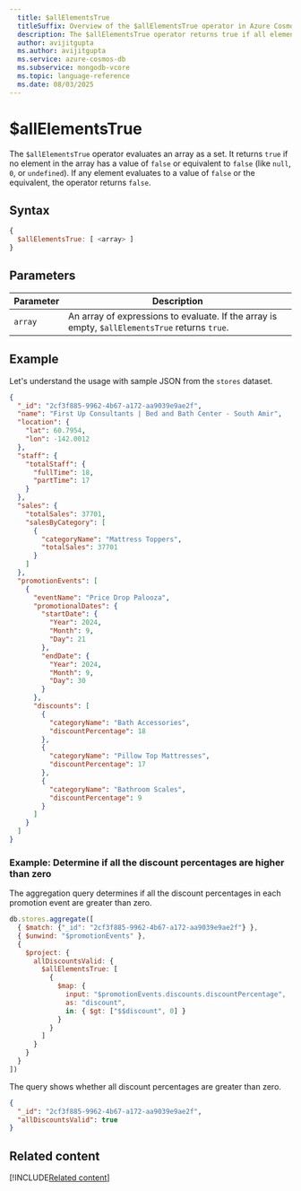 ```yaml
---
  title: $allElementsTrue
  titleSuffix: Overview of the $allElementsTrue operator in Azure Cosmos DB for MongoDB (vCore)
  description: The $allElementsTrue operator returns true if all elements in an array evaluate to true.
  author: avijitgupta
  ms.author: avijitgupta
  ms.service: azure-cosmos-db
  ms.subservice: mongodb-vcore
  ms.topic: language-reference
  ms.date: 08/03/2025
---
```


# $allElementsTrue

The `$allElementsTrue` operator evaluates an array as a set. It returns `true` if no element in the array has a value of `false` or equivalent to `false` (like `null`, `0`, or `undefined`). If any element evaluates to a value of `false` or the equivalent, the operator returns `false`.

## Syntax

```javascript
{
  $allElementsTrue: [ <array> ]
}
```

## Parameters

| Parameter | Description |
| --- | --- |
| `array` | An array of expressions to evaluate. If the array is empty, `$allElementsTrue` returns `true`. |

## Example

Let's understand the usage with sample JSON from the `stores` dataset.

```json
{
  "_id": "2cf3f885-9962-4b67-a172-aa9039e9ae2f",
  "name": "First Up Consultants | Bed and Bath Center - South Amir",
  "location": {
    "lat": 60.7954,
    "lon": -142.0012
  },
  "staff": {
    "totalStaff": {
      "fullTime": 18,
      "partTime": 17
    }
  },
  "sales": {
    "totalSales": 37701,
    "salesByCategory": [
      {
        "categoryName": "Mattress Toppers",
        "totalSales": 37701
      }
    ]
  },
  "promotionEvents": [
    {
      "eventName": "Price Drop Palooza",
      "promotionalDates": {
        "startDate": {
          "Year": 2024,
          "Month": 9,
          "Day": 21
        },
        "endDate": {
          "Year": 2024,
          "Month": 9,
          "Day": 30
        }
      },
      "discounts": [
        {
          "categoryName": "Bath Accessories",
          "discountPercentage": 18
        },
        {
          "categoryName": "Pillow Top Mattresses",
          "discountPercentage": 17
        },
        {
          "categoryName": "Bathroom Scales",
          "discountPercentage": 9
        }
      ]
    }
  ]
}
```

### Example: Determine if all the discount percentages are higher than zero

The aggregation query determines if all the discount percentages in each promotion event are greater than zero.

```javascript
db.stores.aggregate([
  { $match: {"_id": "2cf3f885-9962-4b67-a172-aa9039e9ae2f"} },
  { $unwind: "$promotionEvents" },
  {
    $project: {
      allDiscountsValid: {
        $allElementsTrue: [
          {
            $map: {
              input: "$promotionEvents.discounts.discountPercentage",
              as: "discount",
              in: { $gt: ["$$discount", 0] }
            }
          }
        ]
      }
    }
  }
])
```

The query shows whether all discount percentages are greater than zero.

```json
{
  "_id": "2cf3f885-9962-4b67-a172-aa9039e9ae2f",
  "allDiscountsValid": true
}
```

## Related content

[!INCLUDE[Related content](../includes/related-content.md)]
